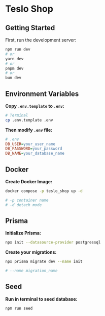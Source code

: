 # Teslo Shop

## Getting Started

First, run the development server:

```bash
npm run dev
# or
yarn dev
# or
pnpm dev
# or
bun dev
```

## Environment Variables

**Copy ```.env.template``` to ```.env```:**

```bash
# Terminal
cp .env.template .env
```

**Then modify ```.env``` file:**

```ini
# .env
DB_USER=your_user_name
DB_PASSWORD=your_password
DB_NAME=your_database_name
```

## Docker

**Create Docker Image:**

```bash
docker compose -p teslo_shop up -d

# -p container name
# -d detach mode
```

## Prisma

**Initialize Prisma:**

```bash
npx init --datasource-provider postgressql
```

**Create your migrations:**

```bash
npx prisma migrate dev --name init

# --name migration_name
```

## Seed

**Run in terminal to seed database:**

```bash
npm run seed
```
